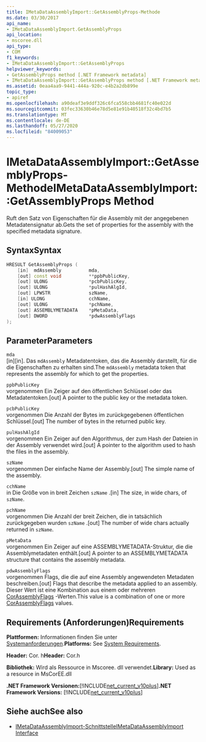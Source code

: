 ```yaml
---
title: IMetaDataAssemblyImport::GetAssemblyProps-Methode
ms.date: 03/30/2017
api_name:
- IMetaDataAssemblyImport.GetAssemblyProps
api_location:
- mscoree.dll
api_type:
- COM
f1_keywords:
- IMetaDataAssemblyImport::GetAssemblyProps
helpviewer_keywords:
- GetAssemblyProps method [.NET Framework metadata]
- IMetaDataAssemblyImport::GetAssemblyProps method [.NET Framework metadata]
ms.assetid: 0eaa4aa9-9441-444a-920c-e4b2a2db899e
topic_type:
- apiref
ms.openlocfilehash: a90deaf3e9ddf326c6fca558cbb4681fc40e022d
ms.sourcegitcommit: 03fec33630b46e78d5e81e91b40518f32c4bd7b5
ms.translationtype: MT
ms.contentlocale: de-DE
ms.lasthandoff: 05/27/2020
ms.locfileid: "84009053"
---
```

# <a name="imetadataassemblyimportgetassemblyprops-method"></a><span data-ttu-id="d45b0-102">IMetaDataAssemblyImport::GetAssemblyProps-Methode</span><span class="sxs-lookup"><span data-stu-id="d45b0-102">IMetaDataAssemblyImport::GetAssemblyProps Method</span></span>
<span data-ttu-id="d45b0-103">Ruft den Satz von Eigenschaften für die Assembly mit der angegebenen Metadatensignatur ab.</span><span class="sxs-lookup"><span data-stu-id="d45b0-103">Gets the set of properties for the assembly with the specified metadata signature.</span></span>  
  
## <a name="syntax"></a><span data-ttu-id="d45b0-104">Syntax</span><span class="sxs-lookup"><span data-stu-id="d45b0-104">Syntax</span></span>  
  
```cpp  
HRESULT GetAssemblyProps (  
    [in]  mdAssembly          mda,  
    [out] const void          **ppbPublicKey,
    [out] ULONG               *pcbPublicKey,  
    [out] ULONG               *pulHashAlgId,  
    [out] LPWSTR              szName,  
    [in] ULONG                cchName,  
    [out] ULONG               *pchName,  
    [out] ASSEMBLYMETADATA    *pMetaData,  
    [out] DWORD               *pdwAssemblyFlags  
);  
```  
  
## <a name="parameters"></a><span data-ttu-id="d45b0-105">Parameter</span><span class="sxs-lookup"><span data-stu-id="d45b0-105">Parameters</span></span>  
 `mda`  
 <span data-ttu-id="d45b0-106">[in]</span><span class="sxs-lookup"><span data-stu-id="d45b0-106">[in].</span></span> <span data-ttu-id="d45b0-107">Das `mdAssembly` Metadatentoken, das die Assembly darstellt, für die die Eigenschaften zu erhalten sind.</span><span class="sxs-lookup"><span data-stu-id="d45b0-107">The `mdAssembly` metadata token that represents the assembly for which to get the properties.</span></span>  
  
 `ppbPublicKey`  
 <span data-ttu-id="d45b0-108">vorgenommen Ein Zeiger auf den öffentlichen Schlüssel oder das Metadatentoken.</span><span class="sxs-lookup"><span data-stu-id="d45b0-108">[out] A pointer to the public key or the metadata token.</span></span>  
  
 `pcbPublicKey`  
 <span data-ttu-id="d45b0-109">vorgenommen Die Anzahl der Bytes im zurückgegebenen öffentlichen Schlüssel.</span><span class="sxs-lookup"><span data-stu-id="d45b0-109">[out] The number of bytes in the returned public key.</span></span>  
  
 `pulHashAlgId`  
 <span data-ttu-id="d45b0-110">vorgenommen Ein Zeiger auf den Algorithmus, der zum Hash der Dateien in der Assembly verwendet wird.</span><span class="sxs-lookup"><span data-stu-id="d45b0-110">[out] A pointer to the algorithm used to hash the files in the assembly.</span></span>  
  
 `szName`  
 <span data-ttu-id="d45b0-111">vorgenommen Der einfache Name der Assembly.</span><span class="sxs-lookup"><span data-stu-id="d45b0-111">[out] The simple name of the assembly.</span></span>  
  
 `cchName`  
 <span data-ttu-id="d45b0-112">in Die Größe von in breit Zeichen `szName` .</span><span class="sxs-lookup"><span data-stu-id="d45b0-112">[in] The size, in wide chars, of `szName`.</span></span>  
  
 `pchName`  
 <span data-ttu-id="d45b0-113">vorgenommen Die Anzahl der breit Zeichen, die in tatsächlich zurückgegeben wurden `szName` .</span><span class="sxs-lookup"><span data-stu-id="d45b0-113">[out] The number of wide chars actually returned in `szName`.</span></span>  
  
 `pMetaData`  
 <span data-ttu-id="d45b0-114">vorgenommen Ein Zeiger auf eine ASSEMBLYMETADATA-Struktur, die die Assemblymetadaten enthält.</span><span class="sxs-lookup"><span data-stu-id="d45b0-114">[out] A pointer to an ASSEMBLYMETADATA structure that contains the assembly metadata.</span></span>  
  
 `pdwAssemblyFlags`  
 <span data-ttu-id="d45b0-115">vorgenommen Flags, die die auf eine Assembly angewendeten Metadaten beschreiben.</span><span class="sxs-lookup"><span data-stu-id="d45b0-115">[out] Flags that describe the metadata applied to an assembly.</span></span> <span data-ttu-id="d45b0-116">Dieser Wert ist eine Kombination aus einem oder mehreren [CorAssemblyFlags](corassemblyflags-enumeration.md) -Werten.</span><span class="sxs-lookup"><span data-stu-id="d45b0-116">This value is a combination of one or more [CorAssemblyFlags](corassemblyflags-enumeration.md) values.</span></span>  
  
## <a name="requirements"></a><span data-ttu-id="d45b0-117">Requirements (Anforderungen)</span><span class="sxs-lookup"><span data-stu-id="d45b0-117">Requirements</span></span>  
 <span data-ttu-id="d45b0-118">**Plattformen:** Informationen finden Sie unter [Systemanforderungen](../../get-started/system-requirements.md).</span><span class="sxs-lookup"><span data-stu-id="d45b0-118">**Platforms:** See [System Requirements](../../get-started/system-requirements.md).</span></span>  
  
 <span data-ttu-id="d45b0-119">**Header:** Cor. h</span><span class="sxs-lookup"><span data-stu-id="d45b0-119">**Header:** Cor.h</span></span>  
  
 <span data-ttu-id="d45b0-120">**Bibliothek:** Wird als Ressource in Mscoree. dll verwendet.</span><span class="sxs-lookup"><span data-stu-id="d45b0-120">**Library:** Used as a resource in MsCorEE.dll</span></span>  
  
 <span data-ttu-id="d45b0-121">**.NET Framework Versionen:**[!INCLUDE[net_current_v10plus](../../../../includes/net-current-v10plus-md.md)]</span><span class="sxs-lookup"><span data-stu-id="d45b0-121">**.NET Framework Versions:** [!INCLUDE[net_current_v10plus](../../../../includes/net-current-v10plus-md.md)]</span></span>  
  
## <a name="see-also"></a><span data-ttu-id="d45b0-122">Siehe auch</span><span class="sxs-lookup"><span data-stu-id="d45b0-122">See also</span></span>

- [<span data-ttu-id="d45b0-123">IMetaDataAssemblyImport-Schnittstelle</span><span class="sxs-lookup"><span data-stu-id="d45b0-123">IMetaDataAssemblyImport Interface</span></span>](imetadataassemblyimport-interface.md)
